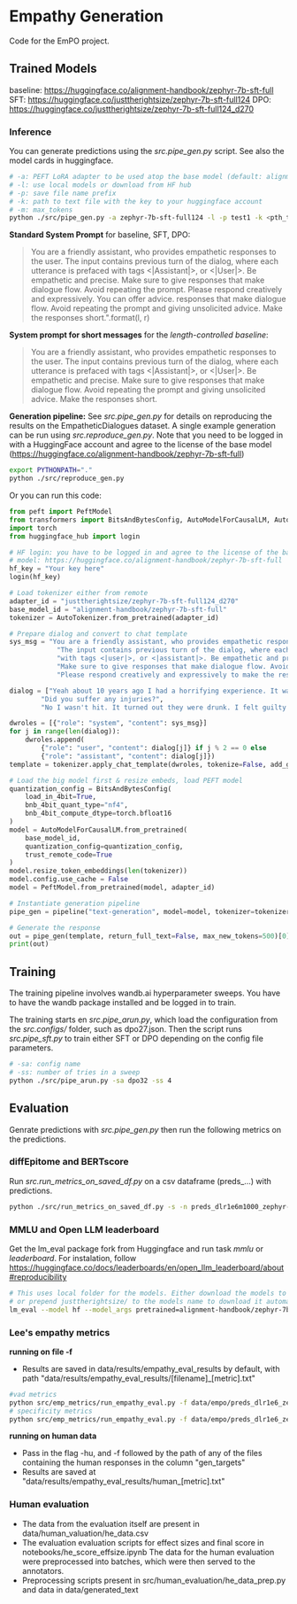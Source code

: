 # Empathy Generation
Code for the EmPO project. 

## Trained Models
baseline:
https://huggingface.co/alignment-handbook/zephyr-7b-sft-full
SFT:
https://huggingface.co/justtherightsize/zephyr-7b-sft-full124
DPO:
https://huggingface.co/justtherightsize/zephyr-7b-sft-full124_d270

### Inference
You can generate predictions using the *src.pipe_gen.py* script. See also the model cards in huggingface.
```bash
# -a: PEFT LoRA adapter to be used atop the base model (default: alignment-handbook/zephyr-7b-sft-full)
# -l: use local models or download from HF hub
# -p: save file name prefix
# -k: path to text file with the key to your huggingface account
# -m: max_tokens 
python ./src/pipe_gen.py -a zephyr-7b-sft-full124 -l -p test1 -k <pth_to_key> -m 1000
```

**Standard System Prompt** for baseline, SFT, DPO:
> You are a friendly assistant, who provides empathetic responses to the user. The input contains previous turn of the dialog, where each utterance is prefaced with tags <|Assistant|>, or <|User|>. Be empathetic and precise. Make sure to give responses that make dialogue flow. Avoid repeating the prompt. Please respond creatively and expressively. You can offer advice. responses that make dialogue flow. Avoid repeating the prompt and giving unsolicited advice. Make the responses short.".format(l, r)


**System prompt for short messages** for the *length-controlled baseline*:
> You are a friendly assistant, who provides empathetic responses to the user. The input contains previous turn of the dialog, where each utterance is prefaced with tags <|Assistant|>, or <|User|>. Be empathetic and precise. Make sure to give responses that make dialogue flow. Avoid repeating the prompt and giving unsolicited advice. Make the responses short.

**Generation pipeline:**
See *src.pipe_gen.py* for details on reproducing the results on the EmpatheticDialogues dataset. A single example generation can be run using *src.reproduce_gen.py*. Note that you need to be logged in with a HuggingFace account and agree to the license of the base model (https://huggingface.co/alignment-handbook/zephyr-7b-sft-full)
```bash
export PYTHONPATH="."
python ./src/reproduce_gen.py
```
Or you can run this code:
```python
from peft import PeftModel
from transformers import BitsAndBytesConfig, AutoModelForCausalLM, AutoTokenizer, pipeline
import torch
from huggingface_hub import login

# HF login: you have to be logged in and agree to the license of the base
# model: https://huggingface.co/alignment-handbook/zephyr-7b-sft-full
hf_key = "Your key here"
login(hf_key)

# Load tokenizer either from remote
adapter_id = "justtherightsize/zephyr-7b-sft-full124_d270"
base_model_id = "alignment-handbook/zephyr-7b-sft-full"
tokenizer = AutoTokenizer.from_pretrained(adapter_id)

# Prepare dialog and convert to chat template
sys_msg = "You are a friendly assistant, who provides empathetic responses to the user. " \
            "The input contains previous turn of the dialog, where each utterance is prefaced " \
            "with tags <|user|>, or <|assistant|>. Be empathetic and precise. " \
            "Make sure to give responses that make dialogue flow. Avoid repeating the prompt. " \
            "Please respond creatively and expressively to make the responses longer. You can offer advice."

dialog = ["Yeah about 10 years ago I had a horrifying experience. It was 100% their fault but they hit the water barrels and survived. They had no injuries but they almost ran me off the road.", 
        "Did you suffer any injuries?", 
        "No I wasn't hit. It turned out they were drunk. I felt guilty but realized it was his fault."]

dwroles = [{"role": "system", "content": sys_msg}]
for j in range(len(dialog)):
    dwroles.append(
        {"role": "user", "content": dialog[j]} if j % 2 == 0 else
        {"role": "assistant", "content": dialog[j]})
template = tokenizer.apply_chat_template(dwroles, tokenize=False, add_generation_prompt=True)

# Load the big model first & resize embeds, load PEFT model
quantization_config = BitsAndBytesConfig(
    load_in_4bit=True,
    bnb_4bit_quant_type="nf4",
    bnb_4bit_compute_dtype=torch.bfloat16
)
model = AutoModelForCausalLM.from_pretrained(
    base_model_id,
    quantization_config=quantization_config,
    trust_remote_code=True
)
model.resize_token_embeddings(len(tokenizer))
model.config.use_cache = False
model = PeftModel.from_pretrained(model, adapter_id)

# Instantiate generation pipeline
pipe_gen = pipeline("text-generation", model=model, tokenizer=tokenizer)

# Generate the response
out = pipe_gen(template, return_full_text=False, max_new_tokens=500)[0]['generated_text']
print(out)
```




## Training
The training pipeline involves wandb.ai hyperparameter sweeps. You have to have the wandb package installed and be logged in to train. 

The training starts en *src.pipe_arun.py*, which load the configuration from the *src.configs/* folder, such as dpo27.json. Then the script runs *src.pipe_sft.py* to train either SFT or DPO depending on the config file parameters.
```bash
# -sa: config name
# -ss: number of tries in a sweep 
python ./src/pipe_arun.py -sa dpo32 -ss 4
```

## Evaluation
Genrate predictions with *src.pipe_gen.py* then run the following metrics on the predictions. 

### diffEpitome and BERTscore
Run *src.run_metrics_on_saved_df.py* on a csv dataframe (preds_...) with predictions.
```bash
python ./src/run_metrics_on_saved_df.py -s -n preds_dlr1e6m1000_zephyr-7b-sft-full124_d270.txt -m bertscore epitome
```

### MMLU and Open LLM leaderboard
Get the lm_eval package fork from Huggingface and run task *mmlu* or *leaderboard*. For instalation, follow https://huggingface.co/docs/leaderboards/en/open_llm_leaderboard/about#reproducibility
```bash
# This uses local folder for the models. Either download the models to the current folder 
# or prepend justtherightsize/ to the models name to download it automatically.
lm_eval --model hf --model_args pretrained=alignment-handbook/zephyr-7b-sft-full,dtype=bfloat16,use_flash_attention_2=True,trust_remote_code=True,peft=zephyr-7b-sft-full124_d270,tokenizer=zephyr-7b-sft-full124_d270 --tasks=leaderboard --batch_size=auto --output_path=leader_zephyr-7b-sft-full124_d270.txt
```

### Lee's empathy metrics
**running on file -f**
- Results are saved in data/results/empathy_eval_results by default, with path "data/results/empathy_eval_results/[filename]_[metric].txt"
```bash
#vad metrics
python src/emp_metrics/run_empathy_eval.py -f data/empo/preds_dlr1e6_zephyr-7b-sft-full122_d211.txt -m vad 
# specificity metrics
python src/emp_metrics/run_empathy_eval.py -f data/empo/preds_dlr1e6_zephyr-7b-sft-full122_d211.txt -m nidf

```

**running on human data**
* Pass in the flag -hu, and -f followed by the path of any of the files containing the human responses in the column "gen_targets"
* Results are saved at "data/results/empathy_eval_results/human_[metric].txt"

### Human evaluation
* The data from the evaluation itself are present in data/human\_valuation/he\_data.csv
* The evaluation evaluation scripts for effect sizes and final score in
notebooks/he\_score\_effsize.ipynb
The data for the human evaluation were preprocessed into batches, which were then served to the
annotators.
* Preprocessing scripts present in src/human\_evaluation/he\_data\_prep.py and data in
data/generated\_text

